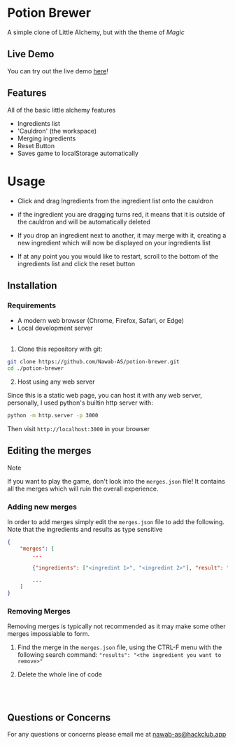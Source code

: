 # Potion Brewer

A simple clone of Little Alchemy, but with the theme of *Magic*

## Live Demo
You can try out the live demo [here](https://nawab-as.github.io/potion-brewer)!


## Features

All of the basic little alchemy features
- Ingredients list
- 'Cauldron' (the workspace)
- Merging ingredients
- Reset Button
- Saves game to localStorage automatically


# Usage

- Click and drag Ingredients from the ingredient list onto the cauldron

- if the ingredient you are dragging turns red, it means that it is outside of the cauldron and will be automatically deleted

- If you drop an ingredient next to another, it may merge with it, creating a new ingredient which will now be displayed on your ingredients list

- If at any point you you would like to restart, scroll to the bottom of the ingredients list and click the reset button


## Installation

### Requirements
- A modern web browser (Chrome, Firefox, Safari, or Edge)
- Local development server
<br><br>

1. Clone this repository with git:
```bash
git clone https://github.com/Nawab-AS/potion-brewer.git
cd ./potion-brewer
```

2. Host using any web server

Since this is a static web page, you can host it with any web server, personally, I used python's builtin http server with:
```bash
python -m http.server -p 3000
```
Then visit `http://localhost:3000` in your browser


## Editing the merges

> [!NOTE]
> If you want to play the game, don't look into the `merges.json` file! It contains all the merges which will ruin the overall experience.

### Adding new merges

In order to add merges simply edit the `merges.json` file to add the following. Note that the ingredients and results as type sensitive


```json
{
    "merges": [
        ...

        {"ingredients": ["<ingredint 1>", "<ingredint 2>"], "result": "<result of the merge>"},

        ...
    ]
}
```


### Removing Merges

Removing merges is typically not recommended as it may make some other merges impossiable to form.

1.  Find the merge in the `merges.json` file, using the CTRL-F menu with the following search command:
`"results": "<the ingredient you want to remove>"`

2. Delete the whole line of code

<br>
<br>


## Questions or Concerns
For any questions or concerns please email me at nawab-as@hackclub.app